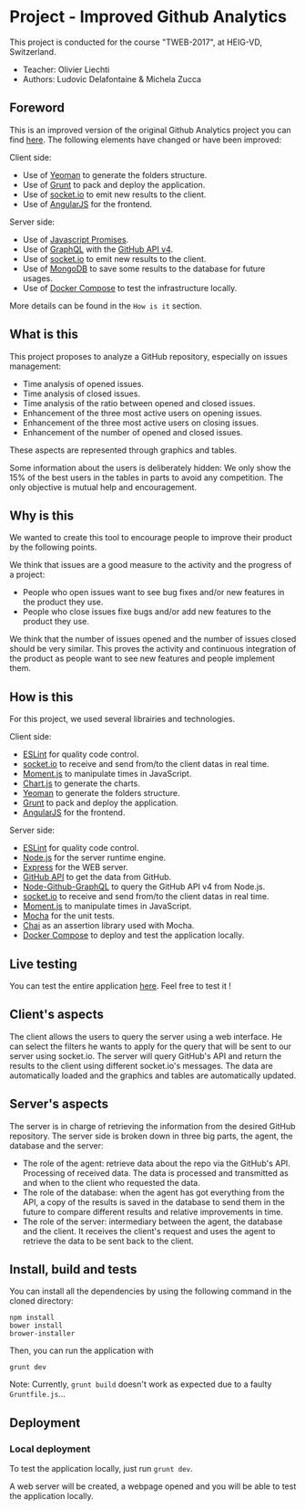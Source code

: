 # Project - Improved Github Analytics
This project is conducted for the course "TWEB-2017", at HEIG-VD, Switzerland.

* Teacher: Olivier Liechti
* Authors: Ludovic Delafontaine & Michela Zucca

## Foreword
This is an improved version of the original Github Analytics project you can find [here](https://heig-vd-tweb2017.github.io/github-analytics-client). The following elements have changed or have been improved:

Client side:

* Use of [Yeoman](http://yeoman.io) to generate the folders structure.
* Use of [Grunt](https://gruntjs.com/) to pack and deploy the application.
* Use of [socket.io](https://socket.io/) to emit new results to the client.
* Use of [AngularJS](https://angularjs.org/) for the frontend.

Server side:

* Use of [Javascript Promises](https://developer.mozilla.org/en-US/docs/Web/JavaScript/Reference/Global_Objects/Promise).
* Use of [GraphQL](http://graphql.org/) with the [GitHub API v4](https://developer.github.com/v4/).
* Use of [socket.io](https://socket.io/) to emit new results to the client.
* Use of [MongoDB](https://www.mongodb.com/) to save some results to the database for future usages.
* Use of [Docker Compose](https://docs.docker.com/compose/) to test the infrastructure locally.

More details can be found in the `How is it` section.

## What is this
This project proposes to analyze a GitHub repository, especially on issues management:

* Time analysis of opened issues.
* Time analysis of closed issues.
* Time analysis of the ratio between opened and closed issues.
* Enhancement of the three most active users on opening issues.
* Enhancement of the three most active users on closing issues.
* Enhancement of the number of opened and closed issues.
	
These aspects are represented through graphics and tables.
	
Some information about the users is deliberately hidden: We only show the 15% of the best users in the tables in parts to avoid any competition. The only objective is mutual help and encouragement.
	
## Why is this
We wanted to create this tool to encourage people to improve their product by the following points.

We think that issues are a good measure to the activity and the progress of a project:

* People who open issues want to see bug fixes and/or new features in the product they use. 
* People who close issues fixe bugs and/or add new features to the product they use.

We think that the number of issues opened and the number of issues closed should be very similar. This proves the activity and continuous integration of the product as people want to see new features and people implement them.

## How is this
For this project, we used several librairies and technologies.

Client side:

* [ESLint](https://eslint.org/) for quality code control.
* [socket.io](https://socket.io/) to receive and send from/to the client datas in real time.
* [Moment.js](https://momentjs.com/) to manipulate times in JavaScript.
* [Chart.js](http://www.chartjs.org/) to generate the charts.
* [Yeoman](http://yeoman.io) to generate the folders structure.
* [Grunt](https://gruntjs.com/) to pack and deploy the application.
* [AngularJS](https://angularjs.org/) for the frontend.

Server side:

* [ESLint](https://eslint.org/) for quality code control.
* [Node.js](https://nodejs.org/) for the server runtime engine.
* [Express](http://expressjs.com/) for the WEB server.
* [GitHub API](https://developer.github.com/v4/) to get the data from GitHub.
* [Node-Github-GraphQL](https://www.npmjs.com/package/node-github-graphql) to query the GitHub API v4 from Node.js.
* [socket.io](https://socket.io/) to receive and send from/to the client datas in real time.
* [Moment.js](https://momentjs.com/) to manipulate times in JavaScript.
* [Mocha](https://mochajs.org/) for the unit tests.
* [Chai](http://chaijs.com/) as an assertion library used with Mocha.
* [Docker Compose](https://docs.docker.com/compose/) to deploy and test the application locally.

## Live testing
You can test the entire application [here](https://heig-vd-tweb2017.github.io/improved-github-analytics-client/). Feel free to test it !

## Client's aspects
The client allows the users to query the server using a web interface. He can select the filters he wants to apply for the query that will be sent to our server using socket.io. The server will query GitHub's API and return the results to the client using different socket.io's messages. The data are automatically loaded and the graphics and tables are automatically updated.

## Server's aspects
The server is in charge of retrieving the information from the desired GitHub repository. The server side is broken down in three big parts, the agent, the database and the server:

* The role of the agent: retrieve data about the repo via the GitHub's API. Processing of received data. The data is processed and transmitted as and when to the client who requested the data.
* The role of the database: when the agent has got everything from the API, a copy of the results is saved in the database to send them in the future to compare different results and relative improvements in time.
* The role of the server: intermediary between the agent, the database and the client. It receives the client's request and uses the agent to retrieve the data to be sent back to the client.

## Install, build and tests
You can install all the dependencies by using the following command in the cloned directory:

```
npm install
bower install
brower-installer
```

Then, you can run the application with

```
grunt dev
```

Note: Currently, `grunt build` doesn't work as expected due to a faulty `Gruntfile.js`...

## Deployment

### Local deployment
To test the application locally, just run `grunt dev`.

A web server will be created, a webpage opened and you will be able to test the application locally.